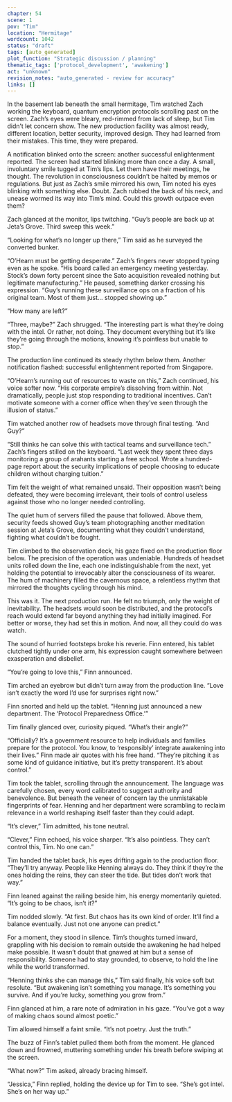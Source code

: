 ```yaml
---
chapter: 54
scene: 1
pov: "Tim"
location: "Hermitage"
wordcount: 1042
status: "draft"
tags: [auto_generated]
plot_function: "Strategic discussion / planning"
thematic_tags: ['protocol_development', 'awakening']
act: "unknown"
revision_notes: "auto_generated - review for accuracy"
links: []
---
```


In the basement lab beneath the small hermitage, Tim watched Zach working the keyboard, quantum encryption protocols scrolling past on the screen. Zach’s eyes were bleary, red-rimmed from lack of sleep, but Tim didn’t let concern show. The new production facility was almost ready, different location, better security, improved design. They had learned from their mistakes. This time, they were prepared. 

A notification blinked onto the screen: another successful enlightenment reported. The screen had started blinking more than once a day. A small, involuntary smile tugged at Tim’s lips. Let them have their meetings, he thought. The revolution in consciousness couldn’t be halted by memos or regulations. But just as Zach’s smile mirrored his own, Tim noted his eyes blinking with something else. Doubt. Zach rubbed the back of his neck, and unease wormed its way into Tim’s mind. Could this growth outpace even them? 

Zach glanced at the monitor, lips twitching. “Guy’s people are back up at Jeta’s Grove. Third sweep this week.” 

“Looking for what’s no longer up there,” Tim said as he surveyed the converted bunker. 

“O’Hearn must be getting desperate.” Zach’s fingers never stopped typing even as he spoke. “His board called an emergency meeting yesterday. Stock’s down forty percent since the Sato acquisition revealed nothing but legitimate manufacturing.” He paused, something darker crossing his expression. “Guy’s running these surveillance ops on a fraction of his original team. Most of them just… stopped showing up.” 

“How many are left?” 

“Three, maybe?” Zach shrugged. “The interesting part is what they’re doing with the intel. Or rather, not doing. They document everything but it’s like they’re going through the motions, knowing it’s pointless but unable to stop.” 

The production line continued its steady rhythm below them. Another notification flashed: successful enlightenment reported from Singapore. 

“O’Hearn’s running out of resources to waste on this,” Zach continued, his voice softer now. “His corporate empire’s dissolving from within. Not dramatically, people just stop responding to traditional incentives. Can’t motivate someone with a corner office when they’ve seen through the illusion of status.” 

Tim watched another row of headsets move through final testing. “And Guy?” 

“Still thinks he can solve this with tactical teams and surveillance tech.” Zach’s fingers stilled on the keyboard. “Last week they spent three days monitoring a group of arahants starting a free school. Wrote a hundred-page report about the security implications of people choosing to educate children without charging tuition.” 

Tim felt the weight of what remained unsaid. Their opposition wasn’t being defeated, they were becoming irrelevant, their tools of control useless against those who no longer needed controlling. 

The quiet hum of servers filled the pause that followed. Above them, security feeds showed Guy’s team photographing another meditation session at Jeta’s Grove, documenting what they couldn’t understand, fighting what couldn’t be fought. 

Tim climbed to the observation deck, his gaze fixed on the production floor below. The precision of the operation was undeniable. Hundreds of headset units rolled down the line, each one indistinguishable from the next, yet holding the potential to irrevocably alter the consciousness of its wearer. The hum of machinery filled the cavernous space, a relentless rhythm that mirrored the thoughts cycling through his mind. 

This was it. The next production run. He felt no triumph, only the weight of inevitability. The headsets would soon be distributed, and the protocol’s reach would extend far beyond anything they had initially imagined. For better or worse, they had set this in motion. And now, all they could do was watch. 

The sound of hurried footsteps broke his reverie. Finn entered, his tablet clutched tightly under one arm, his expression caught somewhere between exasperation and disbelief. 

“You’re going to love this,” Finn announced. 

Tim arched an eyebrow but didn’t turn away from the production line. “Love isn’t exactly the word I’d use for surprises right now.” 

Finn snorted and held up the tablet. “Henning just announced a new department. The ‘Protocol Preparedness Office.’” 

Tim finally glanced over, curiosity piqued. “What’s their angle?” 

“Officially? It’s a government resource to help individuals and families prepare for the protocol. You know, to ‘responsibly’ integrate awakening into their lives.” Finn made air quotes with his free hand. “They’re pitching it as some kind of guidance initiative, but it’s pretty transparent. It’s about control.” 

Tim took the tablet, scrolling through the announcement. The language was carefully chosen, every word calibrated to suggest authority and benevolence. But beneath the veneer of concern lay the unmistakable fingerprints of fear. Henning and her department were scrambling to reclaim relevance in a world reshaping itself faster than they could adapt. 

“It’s clever,” Tim admitted, his tone neutral. 

“Clever,” Finn echoed, his voice sharper. “It’s also pointless. They can’t control this, Tim. No one can.” 

Tim handed the tablet back, his eyes drifting again to the production floor. “They’ll try anyway. People like Henning always do. They think if they’re the ones holding the reins, they can steer the tide. But tides don’t work that way.” 

Finn leaned against the railing beside him, his energy momentarily quieted. “It’s going to be chaos, isn’t it?” 

Tim nodded slowly. “At first. But chaos has its own kind of order. It’ll find a balance eventually. Just not one anyone can predict.” 

For a moment, they stood in silence. Tim’s thoughts turned inward, grappling with his decision to remain outside the awakening he had helped make possible. It wasn’t doubt that gnawed at him but a sense of responsibility. Someone had to stay grounded, to observe, to hold the line while the world transformed. 

“Henning thinks she can manage this,” Tim said finally, his voice soft but resolute. “But awakening isn’t something you manage. It’s something you survive. And if you’re lucky, something you grow from.” 

Finn glanced at him, a rare note of admiration in his gaze. “You’ve got a way of making chaos sound almost poetic.” 

Tim allowed himself a faint smile. “It’s not poetry. Just the truth.” 

The buzz of Finn’s tablet pulled them both from the moment. He glanced down and frowned, muttering something under his breath before swiping at the screen. 

“What now?” Tim asked, already bracing himself. 

“Jessica,” Finn replied, holding the device up for Tim to see. “She’s got intel. She’s on her way up.”
